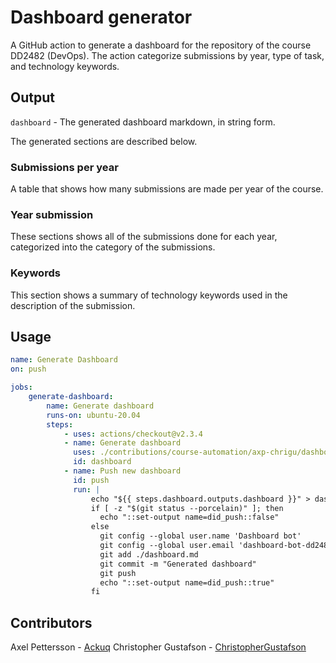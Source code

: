 # Dashboard generator

A GitHub action to generate a dashboard for the repository of the course DD2482 (DevOps). The action categorize submissions by year, type of task, and technology keywords.

## Output

`dashboard` - The generated dashboard markdown, in string form.

The generated sections are described below.

### Submissions per year

A table that shows how many submissions are made per year of the course.

### Year submission

These sections shows all of the submissions done for each year, categorized into the category of the submissions.

### Keywords

This section shows a summary of technology keywords used in the description of the submission.

## Usage

```yaml
name: Generate Dashboard
on: push

jobs:
    generate-dashboard:
        name: Generate dashboard
        runs-on: ubuntu-20.04
        steps:
            - uses: actions/checkout@v2.3.4
            - name: Generate dashboard
              uses: ./contributions/course-automation/axp-chrigu/dashboard-generator/
              id: dashboard
            - name: Push new dashboard
              id: push
              run: |
                  echo "${{ steps.dashboard.outputs.dashboard }}" > dashboard.md
                  if [ -z "$(git status --porcelain)" ]; then
                    echo "::set-output name=did_push::false"
                  else
                    git config --global user.name 'Dashboard bot'
                    git config --global user.email 'dashboard-bot-dd2482@users.noreply.github.com'
                    git add ./dashboard.md
                    git commit -m "Generated dashboard"
                    git push
                    echo "::set-output name=did_push::true"
                  fi
```

## Contributors

Axel Pettersson - [Ackuq](https://github.com/Ackuq)
Christopher Gustafson - [ChristopherGustafson](https://github.com/ChristopherGustafson)
